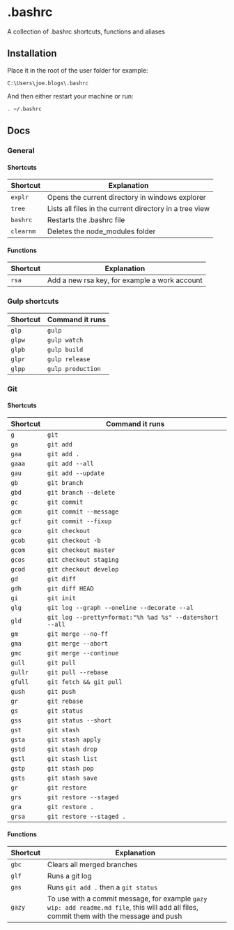 # .bashrc

A collection of .bashrc shortcuts, functions and aliases

## Installation

Place it in the root of the user folder for example:

```
C:\Users\joe.blogs\.bashrc
```

And then either restart your machine or run:

```bash
. ~/.bashrc
```

## Docs
### General
#### Shortcuts
| Shortcut | Explanation |
| ------ | ------ |
| `explr` | Opens the current directory in windows explorer |
| `tree` | Lists all files in the current directory in a tree view |
| `bashrc` | Restarts the .bashrc file |
| `clearnm` | Deletes the node_modules folder |

#### Functions
| Shortcut | Explanation |
| ------ | ------ |
| `rsa` | Add a new rsa key, for example a work account |

### Gulp shortcuts
| Shortcut | Command it runs |
| ------ | ------ |
| `glp` | `gulp` |
| `glpw` | `gulp watch` |
| `glpb` | `gulp build` |
| `glpr` | `gulp release` |
| `glpp` | `gulp production` |

### Git
#### Shortcuts
| Shortcut | Command it runs |
| ------ | ------ |
| `g` | `git` |
| `ga` | `git add` |
| `gaa` | `git add .` |
| `gaaa` | `git add --all` |
| `gau` | `git add --update` |
| `gb` | `git branch` |
| `gbd` | `git branch --delete` |
| `gc` | `git commit` |
| `gcm` | `git commit --message` |
| `gcf` | `git commit --fixup` |
| `gco` | `git checkout` |
| `gcob` | `git checkout -b` |
| `gcom` | `git checkout master` |
| `gcos` | `git checkout staging` |
| `gcod` | `git checkout develop` |
| `gd` | `git diff` |
| `gdh` | `git diff HEAD` |
| `gi` | `git init` |
| `glg` | `git log --graph --oneline --decorate --al` |
| `gld` | `git log --pretty=format:"%h %ad %s" --date=short --all` |
| `gm` | `git merge --no-ff` |
| `gma` | `git merge --abort` |
| `gmc` | `git merge --continue` |
| `gull` | `git pull` |
| `gullr` | `git pull --rebase` |
| `gfull` | `git fetch && git pull` |
| `gush` | `git push` |
| `gr` | `git rebase` |
| `gs` | `git status` |
| `gss` | `git status --short` |
| `gst` | `git stash` |
| `gsta` | `git stash apply` |
| `gstd` | `git stash drop` |
| `gstl` | `git stash list` |
| `gstp` | `git stash pop` |
| `gsts` | `git stash save` |
| `gr` | `git restore` |
| `grs` | `git restore --staged` |
| `gra` | `git restore .` |
| `grsa` | `git restore --staged .` |

#### Functions
| Shortcut | Explanation |
| ------ | ------ |
| `gbc` | Clears all merged branches |
| `glf` | Runs a git log |
| `gas` | Runs `git add .` then a `git status` |
| `gazy` | To use with a commit message, for example `gazy wip: add readme.md file`, this will add all files, commit them with the message and push |